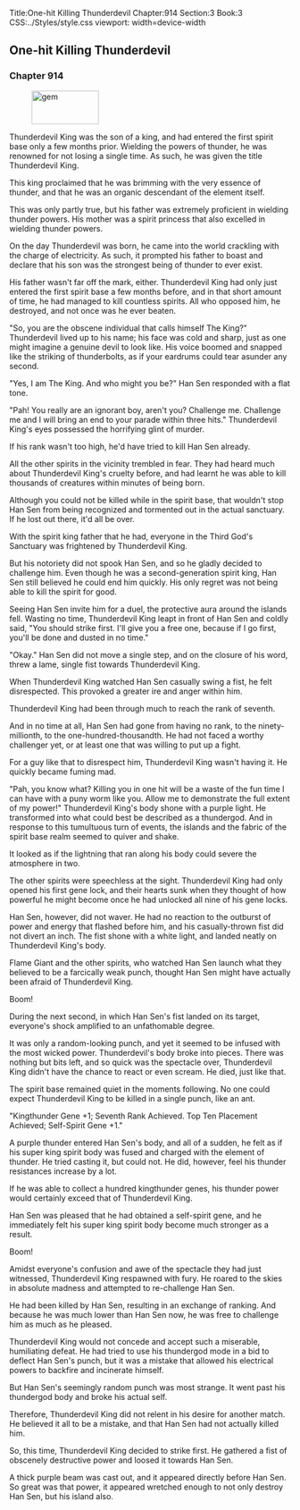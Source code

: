 Title:One-hit Killing Thunderdevil 
Chapter:914 
Section:3 
Book:3 
CSS:../Styles/style.css 
viewport: width=device-width
  
## One-hit Killing Thunderdevil
### Chapter 914
  
<figure>
	<img src="../Images/gem.gif" alt="gem" id="gem" width="120" height="60" />
</figure>
  

  
Thunderdevil King was the son of a king, and had entered the first spirit base only a few months prior. Wielding the powers of thunder, he was renowned for not losing a single time. As such, he was given the title Thunderdevil King.

This king proclaimed that he was brimming with the very essence of thunder, and that he was an organic descendant of the element itself.

This was only partly true, but his father was extremely proficient in wielding thunder powers. His mother was a spirit princess that also excelled in wielding thunder powers.

On the day Thunderdevil was born, he came into the world crackling with the charge of electricity. As such, it prompted his father to boast and declare that his son was the strongest being of thunder to ever exist.

His father wasn't far off the mark, either. Thunderdevil King had only just entered the first spirit base a few months before, and in that short amount of time, he had managed to kill countless spirits. All who opposed him, he destroyed, and not once was he ever beaten.

"So, you are the obscene individual that calls himself The King?" Thunderdevil lived up to his name; his face was cold and sharp, just as one might imagine a genuine devil to look like. His voice boomed and snapped like the striking of thunderbolts, as if your eardrums could tear asunder any second.

"Yes, I am The King. And who might you be?" Han Sen responded with a flat tone.

"Pah! You really are an ignorant boy, aren't you? Challenge me. Challenge me and I will bring an end to your parade within three hits." Thunderdevil King's eyes possessed the horrifying glint of murder.

If his rank wasn't too high, he'd have tried to kill Han Sen already.

All the other spirits in the vicinity trembled in fear. They had heard much about Thunderdevil King's cruelty before, and had learnt he was able to kill thousands of creatures within minutes of being born.

Although you could not be killed while in the spirit base, that wouldn't stop Han Sen from being recognized and tormented out in the actual sanctuary. If he lost out there, it'd all be over.

With the spirit king father that he had, everyone in the Third God's Sanctuary was frightened by Thunderdevil King.

But his notoriety did not spook Han Sen, and so he gladly decided to challenge him. Even though he was a second-generation spirit king, Han Sen still believed he could end him quickly. His only regret was not being able to kill the spirit for good.

Seeing Han Sen invite him for a duel, the protective aura around the islands fell. Wasting no time, Thunderdevil King leapt in front of Han Sen and coldly said, "You should strike first. I'll give you a free one, because if I go first, you'll be done and dusted in no time."

"Okay." Han Sen did not move a single step, and on the closure of his word, threw a lame, single fist towards Thunderdevil King.

When Thunderdevil King watched Han Sen casually swing a fist, he felt disrespected. This provoked a greater ire and anger within him.

Thunderdevil King had been through much to reach the rank of seventh.

And in no time at all, Han Sen had gone from having no rank, to the ninety-millionth, to the one-hundred-thousandth. He had not faced a worthy challenger yet, or at least one that was willing to put up a fight.

For a guy like that to disrespect him, Thunderdevil King wasn't having it. He quickly became fuming mad.

"Pah, you know what? Killing you in one hit will be a waste of the fun time I can have with a puny worm like you. Allow me to demonstrate the full extent of my power!" Thunderdevil King's body shone with a purple light. He transformed into what could best be described as a thundergod. And in response to this tumultuous turn of events, the islands and the fabric of the spirit base realm seemed to quiver and shake.

It looked as if the lightning that ran along his body could severe the atmosphere in two.

The other spirits were speechless at the sight. Thunderdevil King had only opened his first gene lock, and their hearts sunk when they thought of how powerful he might become once he had unlocked all nine of his gene locks.

Han Sen, however, did not waver. He had no reaction to the outburst of power and energy that flashed before him, and his casually-thrown fist did not divert an inch. The fist shone with a white light, and landed neatly on Thunderdevil King's body.

Flame Giant and the other spirits, who watched Han Sen launch what they believed to be a farcically weak punch, thought Han Sen might have actually been afraid of Thunderdevil King.

Boom!

During the next second, in which Han Sen's fist landed on its target, everyone's shock amplified to an unfathomable degree.

It was only a random-looking punch, and yet it seemed to be infused with the most wicked power. Thunderdevil's body broke into pieces. There was nothing but bits left, and so quick was the spectacle over, Thunderdevil King didn't have the chance to react or even scream. He died, just like that.

The spirit base remained quiet in the moments following. No one could expect Thunderdevil King to be killed in a single punch, like an ant.

"Kingthunder Gene +1; Seventh Rank Achieved. Top Ten Placement Achieved; Self-Spirit Gene +1."

A purple thunder entered Han Sen's body, and all of a sudden, he felt as if his super king spirit body was fused and charged with the element of thunder. He tried casting it, but could not. He did, however, feel his thunder resistances increase by a lot.

If he was able to collect a hundred kingthunder genes, his thunder power would certainly exceed that of Thunderdevil King.

Han Sen was pleased that he had obtained a self-spirit gene, and he immediately felt his super king spirit body become much stronger as a result.

Boom!

Amidst everyone's confusion and awe of the spectacle they had just witnessed, Thunderdevil King respawned with fury. He roared to the skies in absolute madness and attempted to re-challenge Han Sen.

He had been killed by Han Sen, resulting in an exchange of ranking. And because he was much lower than Han Sen now, he was free to challenge him as much as he pleased.

Thunderdevil King would not concede and accept such a miserable, humiliating defeat. He had tried to use his thundergod mode in a bid to deflect Han Sen's punch, but it was a mistake that allowed his electrical powers to backfire and incinerate himself.

But Han Sen's seemingly random punch was most strange. It went past his thundergod body and broke his actual self.

Therefore, Thunderdevil King did not relent in his desire for another match. He believed it all to be a mistake, and that Han Sen had not actually killed him.

So, this time, Thunderdevil King decided to strike first. He gathered a fist of obscenely destructive power and loosed it towards Han Sen.

A thick purple beam was cast out, and it appeared directly before Han Sen. So great was that power, it appeared wretched enough to not only destroy Han Sen, but his island also.